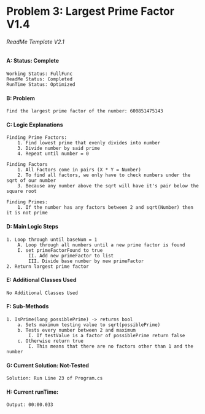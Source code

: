 # **Problem 3: Largest Prime Factor V1.4**
###### ReadMe Template V2.1


#### A: Status: Complete 
    Working Status: FullFunc
    ReadMe Status: Completed
    RunTime Status: Optimized

#### B: Problem
    Find the largest prime factor of the number: 600851475143

#### C: Logic Explanations
    Finding Prime Factors:
        1. Find lowest prime that evenly divides into number
        3. Divide number by said prime
        4. Repeat until number = 0

    Finding Factors
        1. All Factors come in pairs (X * Y = Number)
        2. To find all factors, we only have to check numbers under the sqrt of our number
        3. Because any number above the sqrt will have it's pair below the square root

    Finding Primes:
        1. If the number has any factors between 2 and sqrt(Number) then it is not prime
        

#### D: Main Logic Steps
    1. Loop through until baseNum = 1
        A. Loop through all numbers until a new prime factor is found 
        I. set primeFactorFound to true
            II. Add new primeFactor to list
            III. Divide base number by new primeFactor
    2. Return largest prime factor

#### E: Additional Classes Used
    No Additional Classes Used

#### F: Sub-Methods
    1. IsPrime(long possiblePrime) -> returns bool
        a. Sets maximum testing value to sqrt(possiblePrime)
        b. Tests every number between 2 and maximum
            I. If testValue is a factor of possiblePrime return false
        c. Otherwise return true
            I. This means that there are no factors other than 1 and the number

#### G: Current Solution: Not-Tested
    Solution: Run Line 23 of Program.cs

#### H: Current runTime:
    Output: 00:00.033
    

